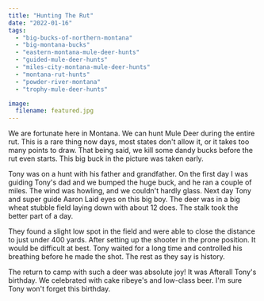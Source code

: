 ```yaml
---
title: "Hunting The Rut"
date: "2022-01-16"
tags:
  - "big-bucks-of-northern-montana"
  - "big-montana-bucks"
  - "eastern-montana-mule-deer-hunts"
  - "guided-mule-deer-hunts"
  - "miles-city-montana-mule-deer-hunts"
  - "montana-rut-hunts"
  - "powder-river-montana"
  - "trophy-mule-deer-hunts"

image:
  filename: featured.jpg
---
```


We are fortunate here in Montana. We can hunt Mule Deer during the entire rut. This is a rare thing now days, most states don't allow it, or it takes too many points to draw. That being said, we kill some dandy bucks before the rut even starts. This big buck in the picture was taken early.

Tony was on a hunt with his father and grandfather. On the first day I was guiding Tony's dad and we bumped the huge buck, and he ran a couple of miles. The wind was howling, and we couldn't hardly glass. Next day Tony and super guide Aaron Laid eyes on this big boy. The deer was in a big wheat stubble field laying down with about 12 does. The stalk took the better part of a day.

They found a slight low spot in the field and were able to close the distance to just under 400 yards. After setting up the shooter in the prone position. It would be difficult at best. Tony waited for a long time and controlled his breathing before he made the shot. The rest as they say is history.

The return to camp with such a deer was absolute joy! It was Afterall Tony's birthday. We celebrated with cake ribeye's and low-class beer. I'm sure Tony won't forget this birthday.
